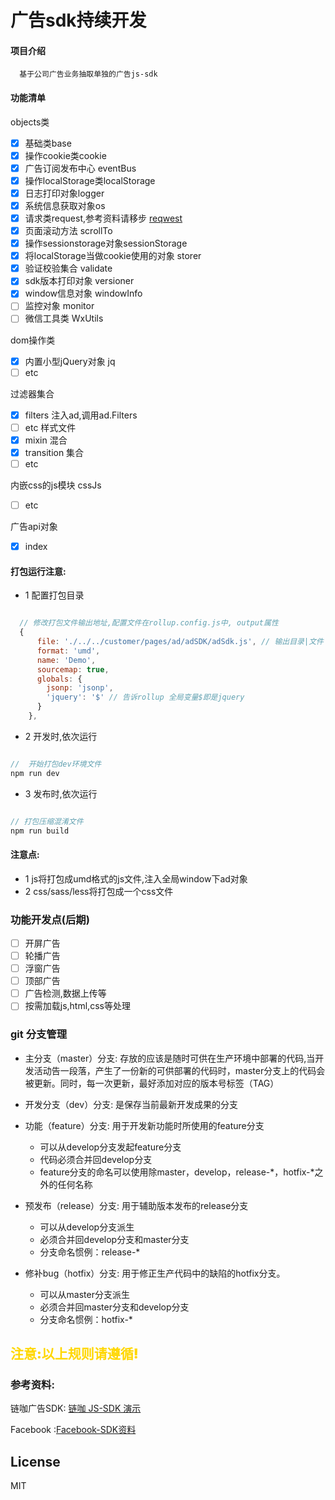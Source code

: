 # 广告sdk持续开发

#### 项目介绍

  ```text
    基于公司广告业务抽取单独的广告js-sdk
  ```

#### 功能清单
  objects类
  - [x] 基础类base
  - [x] 操作cookie类cookie
  - [x] 广告订阅发布中心 eventBus
  - [x] 操作localStorage类localStorage
  - [x] 日志打印对象logger
  - [x] 系统信息获取对象os
  - [x] 请求类request,参考资料请移步 <a href="https://github.com/ded/reqwest">reqwest</a>
  - [x] 页面滚动方法 scrollTo
  - [x] 操作sessionstorage对象sessionStorage
  - [x] 将localStorage当做cookie使用的对象 storer
  - [x] 验证校验集合 validate
  - [x] sdk版本打印对象 versioner
  - [x] window信息对象 windowInfo
  - [ ] 监控对象 monitor
  - [ ] 微信工具类 WxUtils

  dom操作类
  - [x] 内置小型jQuery对象 jq
  - [ ] etc

  过滤器集合
  - [x] filters 注入ad,调用ad.Filters
  - [ ] etc
  样式文件
  - [x] mixin 混合
  - [x] transition 集合
  - [ ] etc

  内嵌css的js模块 cssJs
  - [ ] etc

  广告api对象
  - [x] index


#### 打包运行注意:

- 1 配置打包目录

```javascript

  // 修改打包文件输出地址,配置文件在rollup.config.js中, output属性
  {
      file: './../../customer/pages/ad/adSDK/adSdk.js', // 输出目录|文件
      format: 'umd',
      name: 'Demo',
      sourcemap: true,
      globals: {
        jsonp: 'jsonp',
        'jquery': '$' // 告诉rollup 全局变量$即是jquery
      }
    },

```

- 2 开发时,依次运行

```javascript

//  开始打包dev环境文件
npm run dev

```
- 3 发布时,依次运行

```javascript

// 打包压缩混淆文件
npm run build

```

#### 注意点:

- 1 js将打包成umd格式的js文件,注入全局window下ad对象
- 2 css/sass/less将打包成一个css文件

### 功能开发点(后期)
  - [ ] 开屏广告
  - [ ] 轮播广告
  - [ ] 浮窗广告
  - [ ] 顶部广告
  - [ ] 广告检测,数据上传等
  - [ ] 按需加载js,html,css等处理

### git 分支管理
* 主分支（master）分支: 存放的应该是随时可供在生产环境中部署的代码,当开发活动告一段落，产生了一份新的可供部署的代码时，master分支上的代码会被更新。同时，每一次更新，最好添加对应的版本号标签（TAG）

* 开发分支（dev）分支: 是保存当前最新开发成果的分支

* 功能（feature）分支: 用于开发新功能时所使用的feature分支
	- 可以从develop分支发起feature分支
	- 代码必须合并回develop分支
	-	feature分支的命名可以使用除master，develop，release-*，hotfix-*之外的任何名称

* 预发布（release）分支: 用于辅助版本发布的release分支
	-	可以从develop分支派生
	-	必须合并回develop分支和master分支
	-	分支命名惯例：release-*

* 修补bug（hotfix）分支: 用于修正生产代码中的缺陷的hotfix分支。
	-	可以从master分支派生
  -	必须合并回master分支和develop分支
  -	分支命名惯例：hotfix-*

## <span style="font-weight:bolder;color:gold;">注意:以上规则请遵循!</span>

### 参考资料:

  链咖广告SDK:  <a href="https://www.lianka.cn/JsSdk/">链咖 JS-SDK 演示</a>

  Facebook :<a href="https://developers.facebook.com/docs/javascript/quickstart">Facebook-SDK资料</a>

## License
MIT

